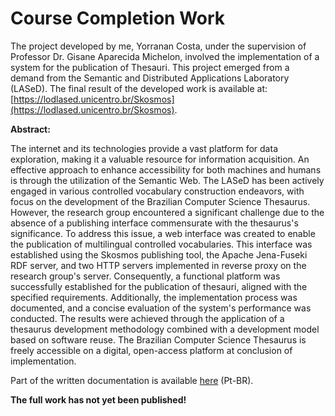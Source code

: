 # Course Completion Work

The project developed by me, Yorranan Costa, under the supervision of Professor Dr. Gisane Aparecida Michelon, involved the implementation of a system for the publication of Thesauri. This project emerged from a demand from the Semantic and Distributed Applications Laboratory (LASeD). The final result of the developed work is available at: [https://lodlased.unicentro.br/Skosmos](https://lodlased.unicentro.br/Skosmos).

**Abstract:**

The internet and its technologies provide a vast platform for data exploration, making it a valuable resource for information acquisition. An effective approach to enhance accessibility for both machines and humans is through the utilization of the Semantic Web. The LASeD has been actively engaged in various controlled vocabulary construction endeavors, with focus on the development of the Brazilian Computer Science Thesaurus. However, the research group encountered a significant challenge due to the absence of a publishing interface commensurate with the thesaurus's significance. To address this issue, a web interface was created to enable the publication of multilingual controlled vocabularies. This interface was established using the Skosmos publishing tool, the Apache Jena-Fuseki RDF server, and two HTTP servers implemented in reverse proxy on the research group's server. Consequently, a functional platform was successfully established for the publication of thesauri, aligned with the specified requirements. Additionally, the implementation process was documented, and a concise evaluation of the system's performance was conducted. The results were achieved through the application of a thesaurus development methodology combined with a development model based on software reuse. The Brazilian Computer Science Thesaurus is freely accessible on a digital, open-access platform at conclusion of implementation.

Part of the written documentation is available [here](Documentacao_INPUT_LASeD.md) (Pt-BR).

**The full work has not yet been published!**
